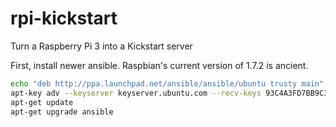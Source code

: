 # rpi-kickstart
Turn a Raspberry Pi 3 into a Kickstart server

First, install newer ansible. Raspbian's current version of 1.7.2 is ancient.
```bash
echo "deb http://ppa.launchpad.net/ansible/ansible/ubuntu trusty main" > /etc/apt/sources.list.d/ansible.conf
apt-key adv --keyserver keyserver.ubuntu.com --recv-keys 93C4A3FD7BB9C367
apt-get update
apt-get upgrade ansible
```

